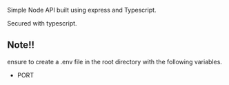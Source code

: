 Simple Node API built using express and Typescript. 

Secured with typescript.

## Note!!
ensure to create a .env file in the root directory with the following variables.
- PORT